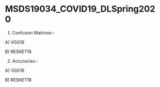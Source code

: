 # MSDS19034_COVID19_DLSpring2020

1) Confusion Matrices:-

A) VGG16

B) RESNET18

2) Accuracies:-

A) VGG16

B) RESNET18
